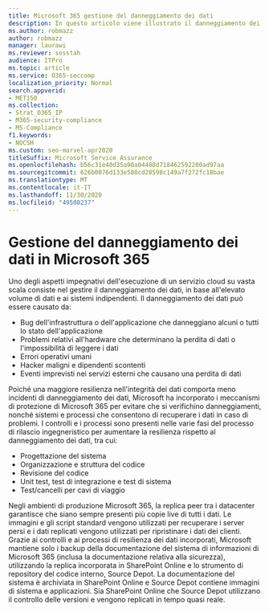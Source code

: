 ```yaml
---
title: Microsoft 365 gestione del danneggiamento dei dati
description: In questo articolo viene illustrato il danneggiamento dei dati in Microsoft 365 e gli sforzi compiuti da Microsoft per impedire e recuperare i dati.
ms.author: robmazz
author: robmazz
manager: laurawi
ms.reviewer: sosstah
audience: ITPro
ms.topic: article
ms.service: O365-seccomp
localization_priority: Normal
search.appverid:
- MET150
ms.collection:
- Strat_O365_IP
- M365-security-compliance
- MS-Compliance
f1.keywords:
- NOCSH
ms.custom: seo-marvel-apr2020
titleSuffix: Microsoft Service Assurance
ms.openlocfilehash: b56c31e40d35a90a04488d718462592200ad97aa
ms.sourcegitcommit: 626b0076d133e588cd28598c149a7f272fc18bae
ms.translationtype: MT
ms.contentlocale: it-IT
ms.lasthandoff: 11/30/2020
ms.locfileid: "49508237"
---
```

# <a name="dealing-with-data-corruption-in-microsoft-365"></a>Gestione del danneggiamento dei dati in Microsoft 365

Uno degli aspetti impegnativi dell'esecuzione di un servizio cloud su vasta scala consiste nel gestire il danneggiamento dei dati, in base all'elevato volume di dati e ai sistemi indipendenti. Il danneggiamento dei dati può essere causato da:

- Bug dell'infrastruttura o dell'applicazione che danneggiano alcuni o tutti lo stato dell'applicazione
- Problemi relativi all'hardware che determinano la perdita di dati o l'impossibilità di leggere i dati
- Errori operativi umani
- Hacker maligni e dipendenti scontenti
- Eventi imprevisti nei servizi esterni che causano una perdita di dati

Poiché una maggiore resilienza nell'integrità dei dati comporta meno incidenti di danneggiamento dei dati, Microsoft ha incorporato i meccanismi di protezione di Microsoft 365 per evitare che si verifichino danneggiamenti, nonché sistemi e processi che consentono di recuperare i dati in caso di problemi. I controlli e i processi sono presenti nelle varie fasi del processo di rilascio ingegneristico per aumentare la resilienza rispetto al danneggiamento dei dati, tra cui:

- Progettazione del sistema
- Organizzazione e struttura del codice
- Revisione del codice
- Unit test, test di integrazione e test di sistema
- Test/cancelli per cavi di viaggio

Negli ambienti di produzione Microsoft 365, la replica peer tra i datacenter garantisce che siano sempre presenti più copie live di tutti i dati. Le immagini e gli script standard vengono utilizzati per recuperare i server persi e i dati replicati vengono utilizzati per ripristinare i dati dei clienti. Grazie ai controlli e ai processi di resilienza dei dati incorporati, Microsoft mantiene solo i backup della documentazione del sistema di informazioni di Microsoft 365 (inclusa la documentazione relativa alla sicurezza), utilizzando la replica incorporata in SharePoint Online e lo strumento di repository del codice interno, Source Depot. La documentazione del sistema è archiviata in SharePoint Online e Source Depot contiene immagini di sistema e applicazioni. Sia SharePoint Online che Source Depot utilizzano il controllo delle versioni e vengono replicati in tempo quasi reale.
